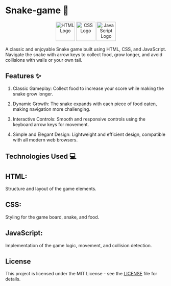 # Snake-game 🐍
<p align="center"> <img src="https://img.icons8.com/color/96/html-5--v1.png" alt="HTML Logo" width="60" height="60"/> <img src="https://img.icons8.com/color/96/css3.png" alt="CSS Logo" width="60" height="60"/> <img src="https://img.icons8.com/color/96/javascript--v1.png" alt="JavaScript Logo" width="60" height="60"/> </p>
A classic and enjoyable Snake game built using HTML, CSS, and JavaScript. Navigate the snake with arrow keys to collect food, grow longer, and avoid collisions with walls or your own tail.

## Features ✨
1. Classic Gameplay:
Collect food to increase your score while making the snake grow longer.

2. Dynamic Growth:
The snake expands with each piece of food eaten, making navigation more challenging.
3. Interactive Controls:
Smooth and responsive controls using the keyboard arrow keys for movement.

4. Simple and Elegant Design:
Lightweight and efficient design, compatible with all modern web browsers.

## Technologies Used 💻
## HTML:
Structure and layout of the game elements.

## CSS:
Styling for the game board, snake, and food.

## JavaScript:
Implementation of the game logic, movement, and collision detection.

## License

This project is licensed under the MIT License - see the [LICENSE](LICENSE) file for details.
